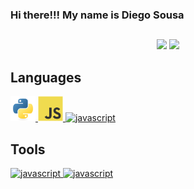 
### Hi there!!! My name is Diego Sousa

##
<div align="center">
<picture>
  <a herf="http://github.com/DiegoDSousa">
  <source 
    srcset="https://github-readme-stats.vercel.app/api?username=DiegoDSousa&show_icons=true&theme=dark"
    media="(prefers-color-scheme: dark)"
  />
  <source
    srcset="https://github-readme-stats.vercel.app/api?username=DiegoDSousa&show_icons=true"
    media="(prefers-color-scheme: light), (prefers-color-scheme: dark)"
  />
  
  <img height="180em" src="https://github-readme-stts.vercel.app/api/top-langs/?username=DiegoDSousa&layout=compact&langs_count=16&theme=dracula">
  </picture>

<img height="180em" src="https://github-readme-stats.vercel.app/api/top-langs/?username=DiegoDSousa&langs_count=10&hide_title=false&layout=compact&theme=dark&count_private=true&hide=css,html"/>
</div>

<h2>Languages</h2>

<div>
   <a href="https://www.python.org" target="_blank" rel="noreferrer"> <img src="https://raw.githubusercontent.com/devicons/devicon/master/icons/python/python-original.svg" alt="python" width="40" height="40"/> </a> 
   <a href="https://developer.mozilla.org/en-US/docs/Web/JavaScript" target="_blank" rel="noreferrer"> <img src="https://raw.githubusercontent.com/devicons/devicon/master/icons/javascript/javascript-original.svg" alt="javascript" width="40" height="40"/> </a>
   <a href="https://kotlinlang.org" target="_blank" rel="noreferrer"> <img src="https://cdn.jsdelivr.net/gh/devicons/devicon/icons/kotlin/kotlin-original.svg" alt="javascript" width="40" height="40"/> </a>
   
</div>

<div>
<h2>Tools</h2>
  <div>
    <a href="https://developer.android.com" target="_blank" rel="noreferrer"> <img src="https://cdn.jsdelivr.net/gh/devicons/devicon/icons/androidstudio/androidstudio-original.svg" alt="javascript" width="40" height="40"/> </a>
    <a href="https://www.jetbrains.com/idea/" target="_blank" rel="noreferrer"> <img src="https://cdn.jsdelivr.net/gh/devicons/devicon/icons/intellij/intellij-original.svg" alt="javascript" width="40" height="40"/> </a>


  </div>
</div>
